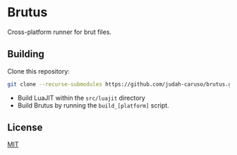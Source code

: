 # Brutus

Cross-platform runner for brut files.


## Building

Clone this repository:

```sh
git clone --recurse-submodules https://github.com/judah-caruso/brutus.git
```

- Build LuaJIT within the `src/luajit` directory
- Build Brutus by running the `build_[platform]` script.


## License

[MIT](./LICENSE)
